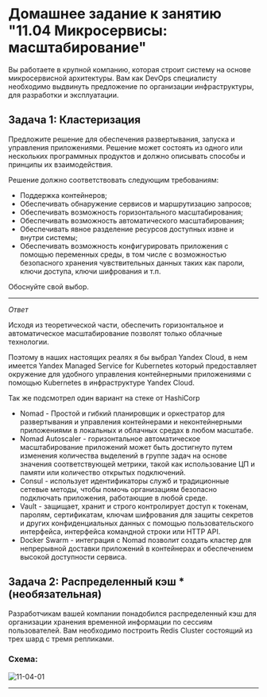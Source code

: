 # Домашнее задание к занятию "11.04 Микросервисы: масштабирование"

Вы работаете в крупной компанию, которая строит систему на основе микросервисной архитектуры.
Вам как DevOps специалисту необходимо выдвинуть предложение по организации инфраструктуры, для разработки и эксплуатации.

## Задача 1: Кластеризация

Предложите решение для обеспечения развертывания, запуска и управления приложениями.
Решение может состоять из одного или нескольких программных продуктов и должно описывать способы и принципы их взаимодействия.

Решение должно соответствовать следующим требованиям:
- Поддержка контейнеров;
- Обеспечивать обнаружение сервисов и маршрутизацию запросов;
- Обеспечивать возможность горизонтального масштабирования;
- Обеспечивать возможность автоматического масштабирования;
- Обеспечивать явное разделение ресурсов доступных извне и внутри системы;
- Обеспечивать возможность конфигурировать приложения с помощью переменных среды, в том числе с возможностью безопасного хранения чувствительных данных таких как пароли, ключи доступа, ключи шифрования и т.п.

Обоснуйте свой выбор.

---

*Ответ*

Исходя из теоретической части, обеспечить горизонтальное и автоматическое масштабирование позволят только облачные технологии.

Поэтому в наших настоящих реалях я бы выбрал Yandex Cloud, 
в нем имеется Yandex Managed Service for Kubernetes который предоставляет окружение для удобного управления контейнерными приложениями с помощью Kubernetes в инфраструктуре Yandex Cloud.

Так же подсмотрел один вариант на стеке от HashiCorp

- Nomad - Простой и гибкий планировщик и оркестратор для развертывания и управления контейнерами и неконтейнерными приложениями в локальных и облачных средах в любом масштабе.
-   Nomad Autoscaler - горизонтальное автоматическое масштабирование приложений может быть достигнуто путем изменения количества выделений в группе задач на основе значения соответствующей метрики, такой как использование ЦП и памяти или количество открытых подключений.
-   Consul - использует идентификаторы служб и традиционные сетевые методы, чтобы помочь организациям безопасно подключать приложения, работающие в любой среде.
-   Vault - защищает, хранит и строго контролирует доступ к токенам, паролям, сертификатам, ключам шифрования для защиты секретов и других конфиденциальных данных с помощью пользовательского интерфейса, интерфейса командной строки или HTTP API.
-   Docker Swarm - интеграция с Nomad позволит создать кластер для непрерывной доставки приложений в контейнерах и обеспечением высокой доступности сервиса.

## Задача 2: Распределенный кэш * (необязательная)

Разработчикам вашей компании понадобился распределенный кэш для организации хранения временной информации по сессиям пользователей.
Вам необходимо построить Redis Cluster состоящий из трех шард с тремя репликами.

### Схема:

![11-04-01](https://user-images.githubusercontent.com/1122523/114282923-9b16f900-9a4f-11eb-80aa-61ed09725760.png)

---
